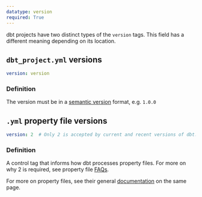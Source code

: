 ```yaml
---
datatype: version
required: True
---
```


dbt projects have two distinct types of the `version` tags. This field has a different meaning depending on its location.

## `dbt_project.yml` versions

<File name='dbt_project.yml'>

```yml
version: version
```

</File>

### Definition

The version must be in a [semantic version](https://semver.org/) format, e.g. `1.0.0`

##  `.yml` property file versions

<File name='<any valid filename>.yml'>

```yml
version: 2  # Only 2 is accepted by current and recent versions of dbt.
```
 
</File>

### Definition
A control tag that informs how dbt processes property files. For more on why 2 is required, see property file [FAQs](https://docs.getdbt.com/reference/configs-and-properties#faqs).

For more on property files, see their general [documentation](https://docs.getdbt.com/reference/configs-and-properties#where-can-i-define-properties) on the same page.
